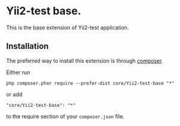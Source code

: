 Yii2-test base.
================
This is the base extension of Yii2-test application.

Installation
------------

The preferred way to install this extension is through [composer](http://getcomposer.org/download/).

Either run

```
php composer.phar require --prefer-dist core/Yii2-test-base "*"
```

or add

```
"core/Yii2-test-base": "*"
```

to the require section of your `composer.json` file.